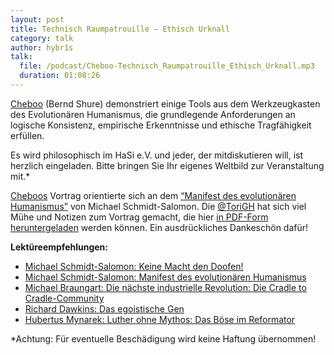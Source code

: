 ```yaml
---
layout: post
title: Technisch Raumpatrouille – Ethisch Urknall
category: talk
author: hybr1s
talk:
  file: /podcast/Cheboo-Technisch_Raumpatrouille_Ethisch_Urknall.mp3
  duration: 01:08:26
---
```

[Cheboo](http://hasi.it/wiki/Benutzer:Cheboo) (Bernd Shure) demonstriert einige Tools aus dem Werkzeugkasten des Evolutionären Humanismus, die grundlegende Anforderungen an logische Konsistenz, empirische Erkenntnisse und ethische Tragfähigkeit erfüllen.  

Es wird philosophisch im HaSi e.V. und jeder, der mitdiskutieren will, ist herzlich eingeladen. Bitte bringen Sie Ihr eigenes Weltbild zur Veranstaltung mit.*  

<!-- break -->

[Cheboos](http://hasi.it/wiki/Benutzer:Cheboo) Vortrag orientierte sich an dem [“Manifest des evolutionären Humanismus”](http://www.amazon.de/gp/product/3865690114/ref=as_li_ss_tl?ie=UTF8&camp=1638&creative=19454&creativeASIN=3865690114&linkCode=as2&tag=hybr1stk-21) von Michael Schmidt-Salomon. Die [@ToriGH](https://twitter.com/torigh) hat sich viel Mühe und Notizen zum Vortrag gemacht, die hier [in PDF-Form heruntergeladen](http://files.hasi.it/text/Cheboo-Technisch_Raumpatrouille_Ethisch_Urknall.pdf) werden können. Ein ausdrückliches Dankeschön dafür!

__Lektüreempfehlungen:__  
* [Michael Schmidt-Salomon: Keine Macht den Doofen!](http://www.amazon.de/gp/product/3492274943/ref=as_li_ss_tl?ie=UTF8&camp=1638&creative=19454&creativeASIN=3492274943&linkCode=as2&tag=hybr1stk-21)  
* [Michael Schmidt-Salomon: Manifest des evolutionären Humanismus](http://www.amazon.de/gp/product/3865690114/ref=as_li_ss_tl?ie=UTF8&camp=1638&creative=19454&creativeASIN=3865690114&linkCode=as2&tag=hybr1stk-21)  
* [Michael Braungart: Die nächste industrielle Revolution: Die Cradle to Cradle-Community](http://www.amazon.de/gp/product/3863930053/ref=as_li_ss_tl?ie=UTF8&camp=1638&creative=19454&creativeASIN=3863930053&linkCode=as2&tag=hybr1stk-21)  
* [Richard Dawkins: Das egoistische Gen](http://www.amazon.de/gp/product/3827418399/ref=as_li_ss_tl?ie=UTF8&camp=1638&creative=19454&creativeASIN=3827418399&linkCode=as2&tag=hybr1stk-21)  
* [Hubertus Mynarek: Luther ohne Mythos: Das Böse im Reformator](http://www.amazon.de/gp/product/3894846097/ref=as_li_ss_tl?ie=UTF8&camp=1638&creative=19454&creativeASIN=3894846097&linkCode=as2&tag=hybr1stk-21)  

*Achtung: Für eventuelle Beschädigung wird keine Haftung übernommen!
